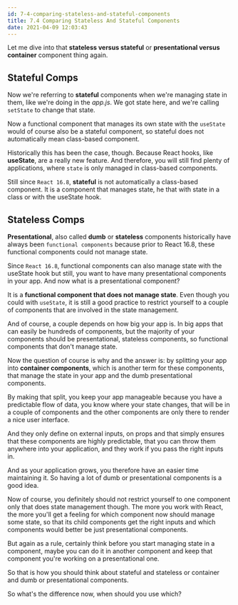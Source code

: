 ```yaml
---
id: 7-4-comparing-stateless-and-stateful-components
title: 7.4 Comparing Stateless And Stateful Components
date: 2021-04-09 12:03:43
---
```


Let me dive into that **stateless versus stateful** or **presentational versus container** component thing again.

## Stateful Comps

Now we're referring to **stateful** components when we're managing state in them, like we're doing in the *app.js*. We got state here, and we're calling `setState` to change that state.

Now a functional component that manages its own state with the `useState` would of course also be a stateful component, so stateful does not automatically mean class-based component.

Historically this has been the case, though. Because React hooks, like **useState**, are a really new feature. And therefore, you will still find plenty of applications, where `state` is only managed in class-based components.

Still since `React 16.8`, **stateful** is not automatically a class-based component. It is a component that manages state, he that with state in a class or with the useState hook.

## Stateless Comps

**Presentational**, also called **dumb** or **stateless** components historically have always been `functional components` because prior to React 16.8, these functional components could not manage state.

Since `React 16.8`, functional components can also manage state with the useState hook but still, you want to have many presentational components in your app. And now what is a presentational component?

It is a **functional component that does not manage state**. Even though you could with `useState`, it is still a good practice to restrict yourself to a couple of components that are involved in the state management.

And of course, a couple depends on how big your app is. In big apps that can easily be hundreds of components, but the majority of your components should be presentational, stateless components, so functional components that don't manage state.

Now the question of course is why and the answer is: by splitting your app into **container components**, which is another term for these components, that manage the state in your app and the dumb presentational components.

By making that split, you keep your app manageable because you have a predictable flow of data, you know where your state changes, that will be in a couple of components and the other components are only there to render a nice user interface.

And they only define on external inputs, on props and that simply ensures that these components are highly predictable, that you can throw them anywhere into your application, and they work if you pass the right inputs in.

And as your application grows, you therefore have an easier time maintaining it. So having a lot of dumb or presentational components is a good idea.

Now of course, you definitely should not restrict yourself to one component only that does state management though. The more you work with React, the more you'll get a feeling for which component now should manage some state, so that its child components get the right inputs and which components would better be just presentational components.

But again as a rule, certainly think before you start managing state in a component, maybe you can do it in another component and keep that component you're working on a presentational one.

So that is how you should think about stateful and stateless or container and dumb or presentational components.

So what's the difference now, when should you use which?

